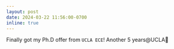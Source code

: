 ```yaml
---
layout: post
date: 2024-03-22 11:56:00-0700
inline: true
---
```

Finally got my Ph.D offer from `UCLA ECE`! Another 5 years@UCLA🤔

